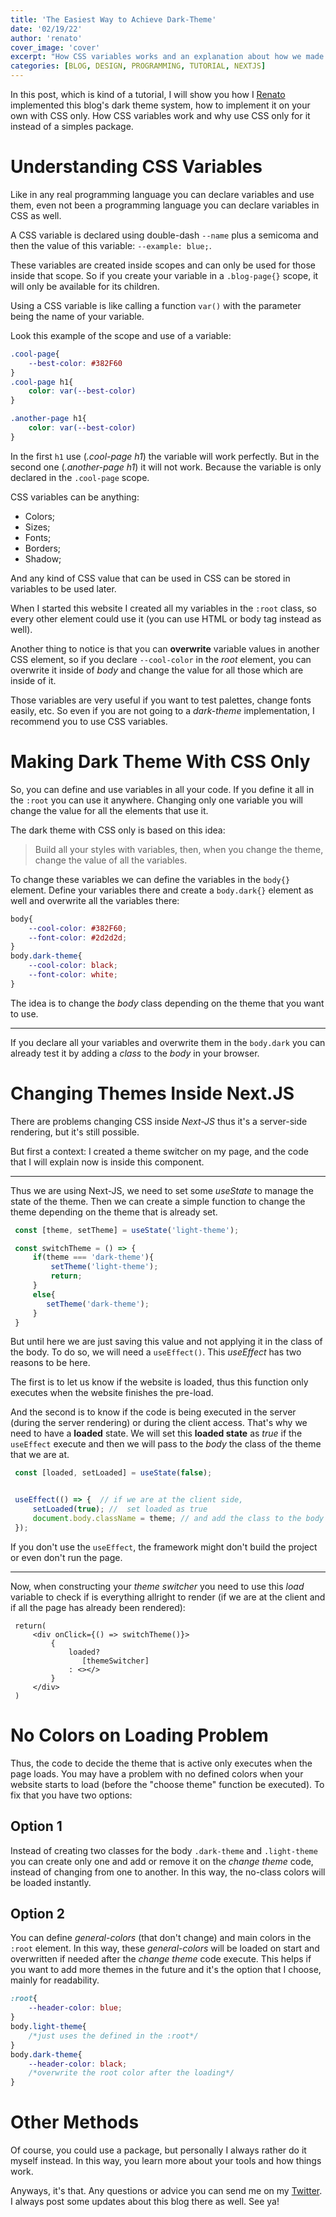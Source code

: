 ```yaml
---
title: 'The Easiest Way to Achieve Dark-Theme'
date: '02/19/22'
author: 'renato'
cover_image: 'cover'
excerpt: "How CSS variables works and an explanation about how we made our Dark-theme without reloading or packages, with CSS Only."
categories: [BLOG, DESIGN, PROGRAMMING, TUTORIAL, NEXTJS]
---
```


In this post, which is kind of a tutorial, I will show you how I [Renato](/team/renato) implemented this blog's dark theme system, how to implement it on your own with CSS only. How CSS variables work and why use CSS only for it instead of a simples package.

# Understanding CSS Variables
Like in any real programming language you can declare variables and use them, even not been a programming language you can declare variables in CSS as well. 

A CSS variable is declared using double-dash `--name` plus a semicoma and then the value of this variable:  `--example: blue;`.

These variables are created inside scopes and can only be used for those inside that scope. So if you create your variable in a `.blog-page{}` scope, it will only be available for its children.

Using a CSS variable is like calling a function `var()` with the parameter being the name of your variable. 

Look this example of the scope and use of a variable:
```css
.cool-page{
	--best-color: #382F60
}
.cool-page h1{
	color: var(--best-color)
}

.another-page h1{
	color: var(--best-color)
}
```

In the first `h1` use (*.cool-page h1*) the variable will work perfectly. But in the second one (*.another-page h1*) it will not work. Because the variable is only declared in the `.cool-page` scope.

CSS variables can be anything:
- Colors;
- Sizes;
- Fonts;
- Borders;
- Shadow;

And any kind of CSS value that can be used in CSS can be stored in variables to be used later.

When I started this website I created all my variables in the `:root` class, so every other element could use it (you can use HTML or body tag instead as well).

Another thing to notice is that you can **overwrite** variable values in another CSS element, so if you declare `--cool-color` in the *root* element, you can overwrite it inside of *body* and change the value for all those which are inside of it.

Those variables are very useful if you want to test palettes, change fonts easily, etc. So even if you are not going to a *dark-theme* implementation, I recommend you to use CSS variables.

# Making Dark Theme With CSS Only
So, you can define and use variables in all your code. If you define it all in the `:root` you can use it anywhere. Changing only one variable you will change the value for all the elements that use it.

The dark theme with CSS only is based on this idea:

> Build all your styles with variables, then, when you change the theme, change the value of all the variables.

To change these variables we can define the variables in the `body{}` element. Define your variables there and create a `body.dark{}` element as well and overwrite all the variables there:

```css
body{
	--cool-color: #382F60;
	--font-color: #2d2d2d;
}
body.dark-theme{
	--cool-color: black;
	--font-color: white;
}
```

The idea is to change the *body* class depending on the theme that you want to use.

---
If you declare all your variables and overwrite them in the `body.dark` you can already test it by adding a *class* to the *body* in your browser.

# Changing Themes Inside Next.JS
There are problems changing CSS inside *Next-JS* thus it's a server-side rendering, but it's still possible.

But first a context: I created a theme switcher on my page, and the code that I will explain now is inside this component.

---
Thus we are using Next-JS, we need to set some *useState* to manage the state of the theme. Then we can create a simple function to change the theme depending on the theme that is already set.

```jsx
 const [theme, setTheme] = useState('light-theme');

 const switchTheme = () => {
	 if(theme === 'dark-theme'){
		 setTheme('light-theme');
		 return;
	 }
	 else{
	 	setTheme('dark-theme');
	 }
 }
```

But until here we are just saving this value and not applying it in the class of the body. To do so, we will need a `useEffect()`. This *useEffect* has two reasons to be here.

The first is to let us know if the website is loaded, thus this function only executes when the website finishes the pre-load.

And the second is to know if the code is being executed in the server (during the server rendering) or during the client access.  That's why we need to have a **loaded** state. We will set this **loaded state** as *true* if the  `useEffect` execute and then we will pass to the *body* the class of the theme that we are at.

```js
 const [loaded, setLoaded] = useState(false);


 useEffect(() => {  // if we are at the client side,
	 setLoaded(true); //  set loaded as true
	 document.body.className = theme; // and add the class to the body
 });

```

If you don't use the `useEffect`, the framework might don't build the project or even don't run the page.

---
Now, when constructing your *theme switcher* you need to use this *load* variable to check if is everything allright to render (if we are at the client and if all the page has already been rendered):

```tsx
 return(
	 <div onClick={() => switchTheme()}>
		 {
			 loaded?
				[themeSwitcher]
			 : <></>
		 }
	 </div>
 )
 ```

# No Colors on Loading Problem
Thus, the code to decide the theme that is active only executes when the page loads. You may have a problem with no defined colors when your website starts to load (before the "choose theme" function be executed). To fix that you have two options:

## Option 1
Instead of creating two classes for the body `.dark-theme` and `.light-theme` you can create only one and add or remove it on the *change theme* code, instead of changing from one to another. In this way, the no-class colors will be loaded instantly.

## Option 2
You can define *general-colors* (that don't change) and main colors in the `:root` element. In this way, these *general-colors* will be loaded on start and overwritten if needed after the *change theme* code execute. This helps if you want to add more themes in the future and it's the option that I choose, mainly for readability.

```css
:root{
	--header-color: blue;
}
body.light-theme{
	/*just uses the defined in the :root*/
}
body.dark-theme{
	--header-color: black;
	/*overwrite the root color after the loading*/
}
```


# Other Methods
Of course, you could  use a package, but personally I always rather do it myself instead. In this way, you learn more about your tools and how things work.

Anyways, it's that. Any questions or advice you can send me on my [Twitter](https://twitter.com/nerat0). I always post some updates about this blog there as well. See ya!
